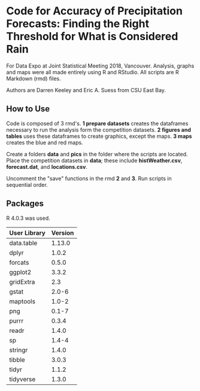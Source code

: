 # Code for Accuracy of Precipitation Forecasts: Finding the Right Threshold for What is Considered Rain

For Data Expo at Joint Statistical Meeting 2018, Vancouver. Analysis, graphs and maps were all made entirely using R and RStudio. All scripts are R Markdown (rmd) files.

Authors are Darren Keeley and Eric A. Suess from CSU East Bay.


## How to Use

Code is composed of 3 rmd's. **1 prepare datasets** creates the dataframes necessary to run the analysis form the competition datasets. **2 figures and tables** uses these dataframes to create graphics, except the maps. **3 maps** creates the blue and red maps.

Create a folders **data** and **pics** in the folder where the scripts are located. Place the competition datasets in **data**; these include **histWeather.csv**, **forecast.dat**, and **locations.csv**. 

Uncomment the "save" functions in the rmd **2** and **3**. Run scripts in sequential order.


## Packages

R 4.0.3 was used.

| User Library | Version|
|------------|--------|
| data.table | 1.13.0 |
| dplyr      | 1.0.2  |
| forcats    | 0.5.0  |
| ggplot2    | 3.3.2  |
| gridExtra  | 2.3    |
| gstat      | 2.0-6  |
| maptools   | 1.0-2  |
| png        | 0.1-7  |
| purrr      | 0.3.4  |
| readr      | 1.4.0  |
| sp         | 1.4-4  |
| stringr    | 1.4.0  |
| tibble     | 3.0.3  |
| tidyr      | 1.1.2  |
| tidyverse  | 1.3.0  |

